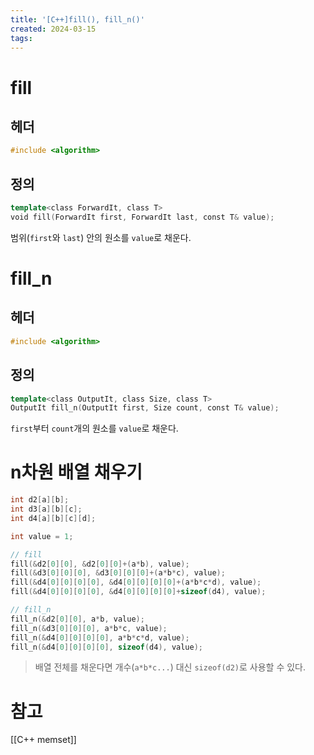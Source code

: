 ```yaml
---
title: '[C++]fill(), fill_n()'
created: 2024-03-15
tags:
---
```


# fill

## 헤더
```cpp
#include <algorithm>
```

## 정의
```cpp
template<class ForwardIt, class T>  
void fill(ForwardIt first, ForwardIt last, const T& value);
```
범위(`first`와 `last`) 안의 원소를 `value`로 채운다.

# fill_n

## 헤더
```cpp
#include <algorithm>
```

## 정의
```cpp
template<class OutputIt, class Size, class T>  
OutputIt fill_n(OutputIt first, Size count, const T& value);
```
`first`부터 `count`개의 원소를 `value`로 채운다.

# n차원 배열 채우기
```cpp
int d2[a][b];
int d3[a][b][c];
int d4[a][b][c][d];

int value = 1;

// fill
fill(&d2[0][0], &d2[0][0]+(a*b), value);
fill(&d3[0][0][0], &d3[0][0][0]+(a*b*c), value);
fill(&d4[0][0][0][0], &d4[0][0][0][0]+(a*b*c*d), value);
fill(&d4[0][0][0][0], &d4[0][0][0][0]+sizeof(d4), value);

// fill_n
fill_n(&d2[0][0], a*b, value);
fill_n(&d3[0][0][0], a*b*c, value);
fill_n(&d4[0][0][0][0], a*b*c*d, value);
fill_n(&d4[0][0][0][0], sizeof(d4), value);
```
> 배열 전체를 채운다면 개수(`a*b*c...`) 대신 `sizeof(d2)`로 사용할 수 있다.

# 참고
[[C++ memset]]